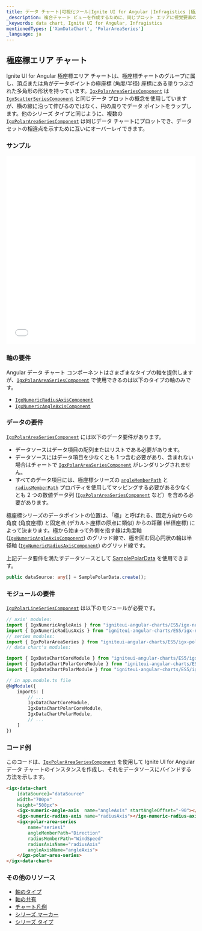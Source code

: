 ```yaml
---
title: データ チャート|可視化ツール|Ignite UI for Angular |Infragistics |極座標エリア チャート
_description: 複合チャート ビューを作成するために、同じプロット エリアに視覚要素の複数のインスタンスを表示する極座標エリア チャートを作成します。
_keywords: data chart, Ignite UI for Angular, Infragistics
mentionedTypes: ['XamDataChart', 'PolarAreaSeries']
_language: ja
---
```


## 極座標エリア チャート

Ignite UI for Angular 極座標エリア チャートは、極座標チャートのグループに属し、頂点または角がデータポイントの極座標 (角度/半径) 座標にある塗りつぶされた多角形の形状を持っています。[`IgxPolarAreaSeriesComponent`](/products/ignite-ui-angular/api/docs/typescript/latest/classes/igxpolarareaseriescomponent.html) は [`IgxScatterSeriesComponent`](/products/ignite-ui-angular/api/docs/typescript/latest/classes/igxscatterseriescomponent.html) と同じデータ プロットの概念を使用していますが、横の線に沿って伸びるのではなく、円の周りでデータ ポイントをラップします。他のシリーズ タイプと同じように、複数の [`IgxPolarAreaSeriesComponent`](/products/ignite-ui-angular/api/docs/typescript/latest/classes/igxpolarareaseriescomponent.html) は同じデータ チャートにプロットでき、データセットの相違点を示すために互いにオーバーレイできます。

### サンプル

<div class="sample-container loading" style="height: 500px">
    <iframe id="data-chart-type-polar-series-iframe" src='{environment:dvDemosBaseUrl}/charts/data-chart-type-polar-area-series' width="100%" height="100%" seamless frameBorder="0" onload="onXPlatSampleIframeContentLoaded(this);"></iframe>
</div>
<!-- <div>
    <button data-localize="stackblitz" disabled class="stackblitz-btn" data-iframe-id="data-chart-type-polar-series-iframe" data-demos-base-url="{environment:dvDemosBaseUrl}">View on StackBlitz
    </button>
</div> -->

<div class="divider--half"></div>

### 軸の要件

Angular データ チャート コンポーネントはさまざまなタイプの軸を提供しますが、[`IgxPolarAreaSeriesComponent`](/products/ignite-ui-angular/api/docs/typescript/latest/classes/igxpolarareaseriescomponent.html) で使用できるのは以下のタイプの軸のみです。

-   [`IgxNumericRadiusAxisComponent`](/products/ignite-ui-angular/api/docs/typescript/latest/classes/igxnumericradiusaxiscomponent.html)
-   [`IgxNumericAngleAxisComponent`](/products/ignite-ui-angular/api/docs/typescript/latest/classes/igxnumericangleaxiscomponent.html)

### データの要件

[`IgxPolarAreaSeriesComponent`](/products/ignite-ui-angular/api/docs/typescript/latest/classes/igxpolarareaseriescomponent.html) には以下のデータ要件があります。

-   データソースはデータ項目の配列またはリストである必要があります。
-   データソースにはデータ項目を少なくとも 1 つ含む必要があり、含まれない場合はチャートで [`IgxPolarAreaSeriesComponent`](/products/ignite-ui-angular/api/docs/typescript/latest/classes/igxpolarareaseriescomponent.html) がレンダリングされません。
-   すべてのデータ項目には、極座標シリーズの [`angleMemberPath`](/products/ignite-ui-angular/api/docs/typescript/latest/classes/igxpolarbasecomponent.html#anglememberpath) と [`radiusMemberPath`](/products/ignite-ui-angular/api/docs/typescript/latest/classes/igxpolarbasecomponent.html#radiusmemberpath) プロパティを使用してマッピングする必要がある少なくとも 2 つの数値データ列 ([`IgxPolarAreaSeriesComponent`](/products/ignite-ui-angular/api/docs/typescript/latest/classes/igxpolarareaseriescomponent.html) など）を含める必要があります。

極座標シリーズのデータポイントの位置は、「極」と呼ばれる、固定方向からの角度 (角度座標) と固定点 (デカルト座標の原点に類似) からの距離 (半径座標) によって決まります。極から始まって外側を指す線は角度軸 ([`IgxNumericAngleAxisComponent`](/products/ignite-ui-angular/api/docs/typescript/latest/classes/igxnumericangleaxiscomponent.html)) のグリッド線で、極を囲む同心円状の輪は半径軸 ([`IgxNumericRadiusAxisComponent`](/products/ignite-ui-angular/api/docs/typescript/latest/classes/igxnumericradiusaxiscomponent.html)) のグリッド線です。

上記データ要件を満たすデータソースとして [SamplePolarData](data-chart-data-sources-polar.md) を使用できます。

```ts
public dataSource: any[] = SamplePolarData.create();
```

### モジュールの要件

[`IgxPolarLineSeriesComponent`](/products/ignite-ui-angular/api/docs/typescript/latest/classes/igxpolarlineseriescomponent.html) は以下のモジュールが必要です。

```ts
// axis' modules:
import { IgxNumericAngleAxis } from "igniteui-angular-charts/ES5/igx-numeric-angle-axis";
import { IgxNumericRadiusAxis } from "igniteui-angular-charts/ES5/igx-numeric-radius-axis";
// series modules:
import { IgxPolarAreaSeries } from "igniteui-angular-charts/ES5/igx-polar-area-series";
// data chart's modules:

import { IgxDataChartCoreModule } from "igniteui-angular-charts/ES5/igx-data-chart-core-module";
import { IgxDataChartPolarCoreModule } from "igniteui-angular-charts/ES5/igx-data-chart-polar-core-module";
import { IgxDataChartPolarModule } from "igniteui-angular-charts/ES5/igx-data-chart-polar-module";

// in app.module.ts file
@NgModule({
    imports: [
        // ...
        IgxDataChartCoreModule,
        IgxDataChartPolarCoreModule,
        IgxDataChartPolarModule,
        // ...
    ]
})
```

### コード例

このコードは、[`IgxPolarAreaSeriesComponent`](/products/ignite-ui-angular/api/docs/typescript/latest/classes/igxpolarareaseriescomponent.html) を使用して Ignite UI for Angular データ チャートのインスタンスを作成し、それをデータソースにバインドする方法を示します。

```html
<igx-data-chart
    [dataSource]="dataSource"
    width="700px"
    height="500px">
    <igx-numeric-angle-axis  name="angleAxis" startAngleOffset="-90"></igx-numeric-angle-axis>
    <igx-numeric-radius-axis name="radiusAxis"></igx-numeric-radius-axis>
    <igx-polar-area-series
        name="series1"
        angleMemberPath="Direction"
        radiusMemberPath="WindSpeed"
        radiusAxisName="radiusAxis"
        angleAxisName="angleAxis">
    </igx-polar-area-series>
</igx-data-chart>
```

### その他のリソース

-   [軸のタイプ](data-chart-axis-types.md)
-   [軸の共有](data-chart-axis-sharing.md)
-   [チャート凡例](data-chart-legends.md)
-   [シリーズ マーカー](data-chart-series-markers.md)
-   [シリーズ タイプ](data-chart-series-types.md)
